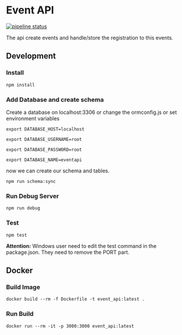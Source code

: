 # Event API

[![pipeline status](https://gitlab.com/nmonst4/event_api/badges/master/pipeline.svg)](https://gitlab.com/nmonst4/event_api/commits/master)

The api create events and handle/store the registration to this events.


## Development

### Install
`npm install`

### Add Database and create schema

Create a database on localhost:3306 or change the ormconfig.js or set environment variables

`export DATABASE_HOST=localhost`

`export DATABASE_USERNAME=root`

`export DATABASE_PASSWORD=root`

`export DATABASE_NAME=eventapi`

now we can create our schema and tables.

`npm run schema:sync`


### Run Debug Server

`npm run debug`

### Test

`npm test`

**Attention:** Windows user need to edit the test command in the package.json. They need to remove the PORT part.


## Docker

### Build Image

`docker build --rm -f Dockerfile -t event_api:latest .`

### Run Build

`docker run --rm -it -p 3000:3000 event_api:latest`